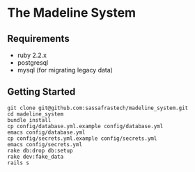 # The Madeline System

## Requirements
* ruby 2.2.x
* postgresql
* mysql (for migrating legacy data)

## Getting Started
    git clone git@github.com:sassafrastech/madeline_system.git
    cd madeline_system
    bundle install
    cp config/database.yml.example config/database.yml
    emacs config/database.yml
    cp config/secrets.yml.example config/secrets.yml
    emacs config/secrets.yml
    rake db:drop db:setup
    rake dev:fake_data
    rails s

